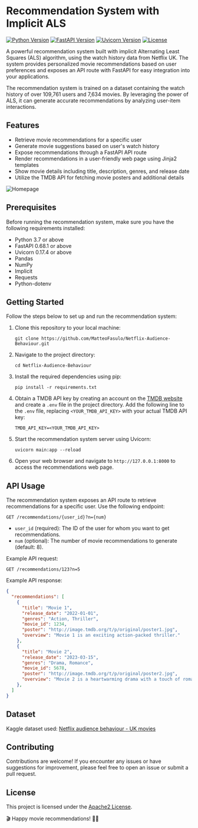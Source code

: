 # Recommendation System with Implicit ALS

[![Python Version](https://img.shields.io/badge/python-3.7%2B-blue)](https://www.python.org/downloads/release/python-370/)
[![FastAPI Version](https://img.shields.io/badge/fastapi-0.68.1-green)](https://fastapi.tiangolo.com/)
[![Uvicorn Version](https://img.shields.io/badge/uvicorn-0.17.4-yellow)](https://www.uvicorn.org/)
[![License](https://img.shields.io/badge/license-Apache2-blue.svg)](https://opensource.org/licenses/apache-2)

A powerful recommendation system built with implicit Alternating Least Squares (ALS) algorithm, using the watch history data from Netflix UK. The system provides personalized movie recommendations based on user preferences and exposes an API route with FastAPI for easy integration into your applications.

The recommendation system is trained on a dataset containing the watch history of over 109,761 users and 7,634 movies. By leveraging the power of ALS, it can generate accurate recommendations by analyzing user-item interactions.

## Features

- Retrieve movie recommendations for a specific user
- Generate movie suggestions based on user's watch history
- Expose recommendations through a FastAPI API route
- Render recommendations in a user-friendly web page using Jinja2 templates
- Show movie details including title, description, genres, and release date
- Utilize the TMDB API for fetching movie posters and additional details

![Homepage](https://github.com/MatteoFasulo/Netflix-Audience-Behaviour/assets/74818541/13bab500-9688-4c58-b17c-d54b8bd9d50d)


## Prerequisites

Before running the recommendation system, make sure you have the following requirements installed:

- Python 3.7 or above
- FastAPI 0.68.1 or above
- Uvicorn 0.17.4 or above
- Pandas
- NumPy
- Implicit
- Requests
- Python-dotenv

## Getting Started

Follow the steps below to set up and run the recommendation system:

1. Clone this repository to your local machine:

   ```shell
   git clone https://github.com/MatteoFasulo/Netflix-Audience-Behaviour.git
   ```

2. Navigate to the project directory:

   ```shell
   cd Netflix-Audience-Behaviour
   ```

3. Install the required dependencies using pip:

   ```shell
   pip install -r requirements.txt
   ```

4. Obtain a TMDB API key by creating an account on the [TMDB website](https://www.themoviedb.org/) and create a `.env` file in the project directory. Add the following line to the `.env` file, replacing `<YOUR_TMDB_API_KEY>` with your actual TMDB API key:

   ```text
   TMDB_API_KEY=<YOUR_TMDB_API_KEY>
   ```

5. Start the recommendation system server using Uvicorn:

   ```shell
   uvicorn main:app --reload
   ```

6. Open your web browser and navigate to `http://127.0.0.1:8000` to access the recommendations web page.

## API Usage

The recommendation system exposes an API route to retrieve recommendations for a specific user. Use the following endpoint:

```
GET /recommendations/{user_id}?n={num}
```

- `user_id` (required): The ID of the user for whom you want to get recommendations.
- `num` (optional): The number of movie recommendations to generate (default: 8).

Example API request:

```
GET /recommendations/123?n=5
```

Example API response:

```json
{
  "recommendations": [
    {
      "title": "Movie 1",
      "release_date": "2022-01-01",
      "genres": "Action, Thriller",
      "movie_id": 1234,
      "poster": "http://image.tmdb.org/t/p/original/poster1.jpg",
      "overview": "Movie 1 is an exciting action-packed thriller."
    },
    {
      "title": "Movie 2",
      "release_date": "2023-03-15",
      "genres": "Drama, Romance",
      "movie_id": 5678,
      "poster": "http://image.tmdb.org/t/p/original/poster2.jpg",
      "overview": "Movie 2 is a heartwarming drama with a touch of romance."
    },
  ]
}
```

## Dataset

Kaggle dataset used: [Netflix audience behaviour - UK movies](https://www.kaggle.com/datasets/vodclickstream/netflix-audience-behaviour-uk-movies)

## Contributing

Contributions are welcome! If you encounter any issues or have suggestions for improvement, please feel free to open an issue or submit a pull request.

## License

This project is licensed under the [Apache2 License](LICENSE).

🎬 Happy movie recommendations! 🍿🎉
